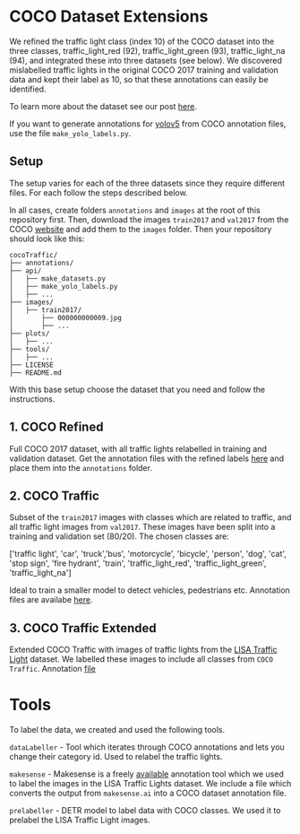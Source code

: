 # COCO Dataset Extensions

We refined the traffic light class (index 10) of the COCO dataset into the three classes, traffic_light_red (92), traffic_light_green (93), traffic_light_na (94), and integrated these into three datasets (see below). We discovered mislabelled traffic lights in the original COCO 2017 training and validation data and kept their label as 10, so that these annotations can easily be identified.

To learn more about the dataset see our post [here]().

If you want to generate annotations for [yolov5](https://github.com/ultralytics/yolov5) from COCO annotation files, use the file `make_yolo_labels.py`.

## Setup
The setup varies for each of the three datasets since they require different files. For each follow the steps described below.

In all cases, create folders `annotations` and `images` at the root of this repository first. Then, download the images `train2017` and `val2017` from the COCO [website]() and add them to the `images` folder. Then your repository should look like this:

```
cocoTraffic/
├── annotations/
├── api/
│   ├── make_datasets.py
│   ├── make_yolo_labels.py
│   ├── ...
├── images/
│   ├── train2017/
│       ├── 000000000009.jpg
│       ├── ...
├── plots/
│   ├── ...
├── tools/
│   ├── ...
├── LICENSE
├── README.md
```

With this base setup choose the dataset that you need and follow the instructions.


## 1. COCO Refined
Full COCO 2017 dataset, with all traffic lights relabelled in training and validation dataset. Get the annotation files with the refined labels [here](https://drive.google.com/file/d/1weZpzmva_fcTtiSIm9jdM73PdBoJgzOe/view?usp=sharing) and place them into the `annotations` folder. 


## 2. COCO Traffic
Subset of the `train2017` images with classes which are related to traffic, and all traffic light images from `val2017`. These images have been split into a training and validation set (80/20). The chosen classes are:

['traffic light', 'car', 'truck','bus', 'motorcycle', 'bicycle', 'person', 'dog', 'cat', 'stop sign', 'fire hydrant', 'train', 'traffic_light_red', 'traffic_light_green', 'traffic_light_na']

Ideal to train a smaller model to detect vehicles, pedestrians etc. Annotation files are availabe [here](https://drive.google.com/file/d/1Oust5GrOrzP7588_ZS5Qb6cgWf5FhSN3/view?usp=sharing).


## 3. COCO Traffic Extended
Extended COCO Traffic with images of traffic lights from the [LISA Traffic Light](https://www.kaggle.com/mbornoe/lisa-traffic-light-dataset) dataset. We labelled these images to include all classes from `COCO Traffic`. Annotation [file](https://drive.google.com/file/d/1ibviz00vjHelwkkoJfQEhTmtrrw9p7Wx/view?usp=sharing)



# Tools
To label the data, we created and used the following tools.

`dataLabeller` - Tool which iterates through COCO annotations and lets you change their category id. Used to relabel the traffic lights.

`makesense` - Makesense is a freely [available](https://www.makesense.ai) annotation tool which we used to label the images in the LISA Traffic Lights dataset. We include a file which converts the output from `makesense.ai` into a COCO dataset annotation file.

`prelabeller` - DETR model to label data with COCO classes. We used it to prelabel the LISA Traffic Light images.